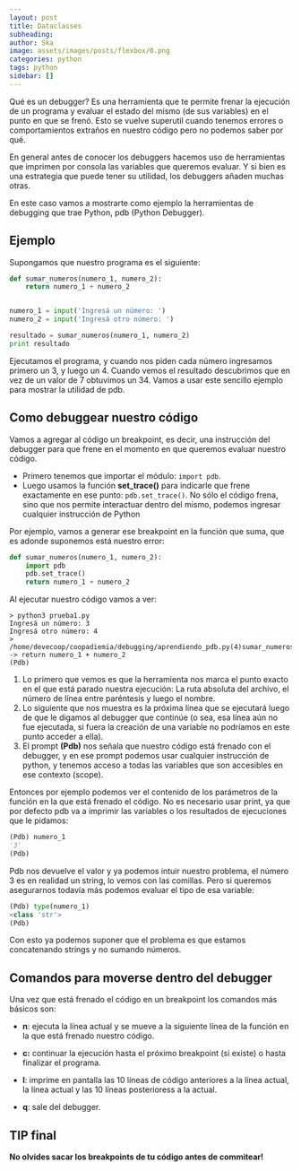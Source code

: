 ```yaml
---
layout: post
title: Dataclasses
subheading: 
author: Ska
image: assets/images/posts/flexbox/0.png
categories: python
tags: python
sidebar: []
---
```

Qué es un debugger? Es una herramienta que te permite frenar la ejecución de un programa y evaluar el estado del mismo (de sus variables) en el punto en que se frenó.
Esto se vuelve superutil cuando tenemos errores o comportamientos extraños en nuestro código pero no podemos saber por qué.

En general antes de conocer los debuggers hacemos uso de herramientas que imprimen por consola las variables que queremos evaluar. Y si bien es una estrategia que puede tener su utilidad, los debuggers añaden muchas otras.

En este caso vamos a mostrarte como ejemplo la herramientas de debugging que trae Python, pdb (Python Debugger).

## Ejemplo

Supongamos que nuestro programa es el siguiente:

```python
def sumar_numeros(numero_1, numero_2):
    return numero_1 + numero_2


numero_1 = input('Ingresá un número: ')
numero_2 = input('Ingresá otro número: ')

resultado = sumar_numeros(numero_1, numero_2)
print resultado
```


Ejecutamos el programa, y cuando nos piden cada número ingresamos primero un 3, y luego un 4.
Cuando vemos el resultado descubrimos que en vez de un valor de 7 obtuvimos un 34. 
Vamos a usar este sencillo ejemplo para mostrar la utilidad de pdb.

## Como debuggear nuestro código

Vamos a agregar al código un breakpoint, es decir, una instrucción del debugger para que frene en el momento en que queremos evaluar nuestro código.


* Primero tenemos que importar el módulo:
```import pdb```.
* Luego usamos la función **set_trace()** para indicarle que frene exactamente en ese punto:
 ```pdb.set_trace()```. No sólo el código frena, sino que nos permite interactuar dentro del mismo, podemos ingresar cualquier instrucción de Python

Por ejemplo, vamos a generar ese breakpoint en la función que suma, que es adonde suponemos está nuestro error:

```python
def sumar_numeros(numero_1, numero_2):
    import pdb
    pdb.set_trace()
    return numero_1 + numero_2
```

Al ejecutar nuestro código vamos a ver:
```
> python3 prueba1.py
Ingresá un número: 3
Ingresá otro número: 4
> /home/devecoop/coopadiemia/debugging/aprendiendo_pdb.py(4)sumar_numeros()
-> return numero_1 + numero_2
(Pdb)
```

1. Lo primero que vemos es que la herramienta nos marca el punto exacto en el que está parado nuestra ejecución:
La ruta absoluta del archivo, el número de línea entre paréntesis y luego el nombre.
2. Lo siguiente que nos muestra es la próxima línea que se ejecutará luego de que le digamos al debugger que continúe (o sea, esa línea aún no fue ejecutada, si fuera la creación de una variable no podríamos en este punto acceder a ella).
3. El prompt **(Pdb)** nos señala que nuestro código está frenado con el debugger, y en ese prompt podemos usar cualquier instrucción de python, y tenemos acceso a todas las variables que son accesibles en ese contexto (scope).

Entonces por ejemplo podemos ver el contenido de los parámetros de la función en la que está frenado el código. No es necesario usar print, ya que por defecto pdb va a imprimir las variables o los resultados de ejecuciones que le pidamos:

```python
(Pdb) numero_1
'3'
(Pdb)
```

Pdb nos devuelve el valor y ya podemos intuir nuestro problema, el número 3 es en realidad un string, lo vemos con las comillas. Pero si queremos asegurarnos todavía más podemos evaluar el tipo de esa variable:

```python
(Pdb) type(numero_1)
<class 'str'>
(Pdb)
```

Con esto ya podemos suponer que el problema es que estamos concatenando strings y no sumando números.

## Comandos para moverse dentro del debugger
Una vez que está frenado el código en un breakpoint los comandos más básicos son:

* **n**: ejecuta la línea actual y se mueve a la siguiente línea de la función en la que está frenado nuestro código.

* **c:** continuar la ejecución hasta el próximo breakpoint (si existe) o hasta finalizar el programa.

* **l**: imprime en pantalla las 10 líneas de código anteriores a la línea actual, la línea actual y las 10 líneas posterioress a la actual.

* **q**: sale del debugger.


## TIP final

**No olvides sacar los breakpoints de tu código antes de commitear!**
